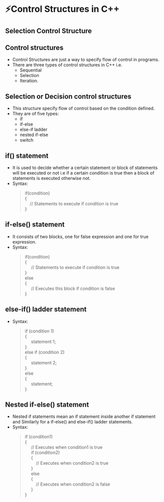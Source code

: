 # ⚡Control Structures in C++

## Selection Control Structure

## Control structures

- Control Structures are just a way to specify flow of control in programs.
- There are three types of control structures in C++ i.e.
  - Sequential
  - Selection
  - Iteration.

## Selection or Decision control structures

- This structure specify flow of control based on the condition defined.
- They are of five types:
  - if
  - if-else
  - else-if ladder
  - nested if-else
  - switch

## if() statement

- It is used to decide whether a certain statement or block of statements will be executed or not i.e if a certain condition is true then a block of statements is executed otherwise not.
- Syntax:
  > if(condition)<br>
  > {<br> &nbsp;&nbsp;&nbsp;&nbsp;// Statements to execute if condition is true<br>
  > }

## if-else() statement

- It consists of two blocks, one for false expression and one for true expression.
- Syntax:
  > if(condition)<br>
  > {<br>&nbsp;&nbsp;&nbsp;&nbsp;
  > // Statements to execute if condition is true<br>
  > }<br>
  > else<br>
  > {<br>&nbsp;&nbsp;&nbsp;&nbsp;
  > // Executes this block if condition is false<br>
  > }

## else-if() ladder statement

- Syntax:
  > if (condition 1)<br>
  > {<br>&nbsp;&nbsp;&nbsp;&nbsp;
  > statement 1;<br>
  > }<br>
  > else if (condition 2)<br>
  > {<br>&nbsp;&nbsp;&nbsp;&nbsp;
  > statement 2;<br>
  > }<br>
  > else<br>
  > {<br>&nbsp;&nbsp;&nbsp;&nbsp;
  > statement;<br>
  > }

## Nested if-else() statement

- Nested if statements mean an if statement inside another if statement and Similarly for a if-else() and else-if() ladder statements.
- Syntax:
  > if (condition1)<br>
  > {<br>&nbsp;&nbsp;&nbsp;&nbsp;
  > // Executes when condition1 is true<br>&nbsp;&nbsp;&nbsp;&nbsp;
  > if (condition2)<br>&nbsp;&nbsp;&nbsp;&nbsp;
  > {<br>&nbsp;&nbsp;&nbsp;&nbsp;&nbsp;&nbsp;&nbsp;&nbsp;
  > // Executes when condition2 is true<br>&nbsp;&nbsp;&nbsp;&nbsp;
  > }<br>&nbsp;&nbsp;&nbsp;&nbsp;
  > else<br>&nbsp;&nbsp;&nbsp;&nbsp;
  > {<br>&nbsp;&nbsp;&nbsp;&nbsp;&nbsp;&nbsp;&nbsp;&nbsp;
  > // Executes when condition2 is false<br>&nbsp;&nbsp;&nbsp;&nbsp;
  > }<br>
  > }
